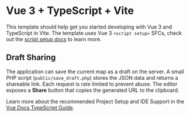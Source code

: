 # Vue 3 + TypeScript + Vite

This template should help get you started developing with Vue 3 and TypeScript in Vite. The template uses Vue 3 `<script setup>` SFCs, check out the [script setup docs](https://v3.vuejs.org/api/sfc-script-setup.html#sfc-script-setup) to learn more.

## Draft Sharing

The application can save the current map as a draft on the server. A small PHP script (`public/save_draft.php`) stores the JSON data and returns a shareable link. Each request is rate limited to prevent abuse. The editor exposes a **Share** button that copies the generated URL to the clipboard.

Learn more about the recommended Project Setup and IDE Support in the [Vue Docs TypeScript Guide](https://vuejs.org/guide/typescript/overview.html#project-setup).
